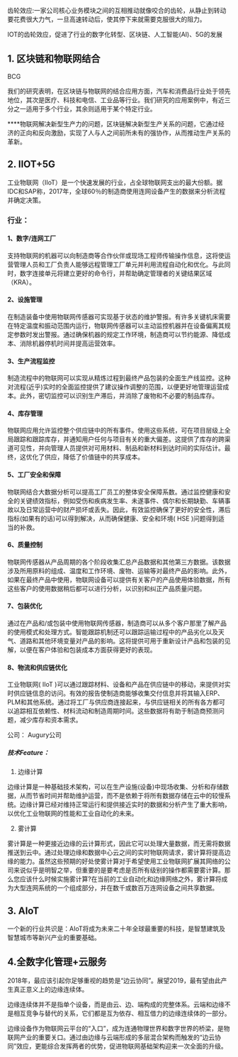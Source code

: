 齿轮效应:一家公司核心业务模块之间的互相推动就像咬合的齿轮，从静止到转动要花费很大力气，一旦高速转动后，使其停下来就需要克服很大的阻力。

IOT的齿轮效应，促进了行业的数字化转型、区块链、人工智能(AI)、5G的发展

## 1. 区块链和物联网结合

BCG

我们的研究表明，在区块链与物联网的结合应用方面，汽车和消费品行业处于领先地位，其次是医疗、科技和电信、工业品等行业。我们研究的应用案例中，有近三分之一适用于多个行业，其余则适用于某个特定行业。



****物联网解决新型生产力的问题，区块链解决新型生产关系的问题，它通过经济的正向和反向激励，实现了人与人之间前所未有的强协作，从而推动生产关系的革新。

## 2. IIOT+5G
工业物联网（IIoT）是一个快速发展的行业，占全球物联网支出的最大份额。据IDC和SAP称，2017年，全球60％的制造商使用连网设备产生的数据来分析流程并确定决策。

### 行业：
#### 1、数字/连网工厂
支持物联网的机器可以向制造商等合作伙伴或现场工程师传输操作信息，这将使运营管理人员和工厂负责人能够远程管理工厂单元并利用流程自动化和优化。与此同时，数字连接单元将建立更好的命令行，并帮助确定管理者的关键结果区域（KRA）。
#### 2、设施管理
在制造装备中使用物联网传感器可实现基于状态的维护警报。有许多关键机床需要在特定温度和振动范围内运行，物联网传感器可以主动监控机器并在设备偏离其规定参数时发出警报。通过确保机器的规定工作环境，制造商可以节约能源、降低成本、消除机器停机时间并提高运营效率。
#### 3、生产流程监控
制造流程中的物联网可以实现从精炼过程到最终产品包装的全面生产线监控。这种对流程(近乎)实时的全面监控提供了建议操作调整的范围，以便更好地管理运营成本。此外，密切监控可以识别生产滞后，并消除了废物和不必要的制品库存。
#### 4、库存管理
物联网应用允许监控整个供应链中的所有事件。使用这些系统，可在项目层级上全局跟踪和跟踪库存，并通知用户任何与项目有关的重大偏差。这提供了库存的跨渠道可见性，并向管理人员提供对可用材料、制品和新材料到达时间的实际估计。最终，这优化了供应，降低了价值链中的共享成本。
#### 5、工厂安全和保障
物联网结合大数据分析可以提高工厂员工的整体安全保障系数。通过监控健康和安全的关键绩效指标，例如受伤和疾病发生率、未遂事件、偶尔和长期缺勤、车辆事故以及日常运营中的财产损坏或丢失。因此，有效监控确保了更好的安全性，滞后指标(如果有的话)可以得到解决，从而确保健康、安全和环境( HSE )问题得到适当的补救。
#### 6、质量控制
物联网传感器从产品周期的各个阶段收集汇总产品数据和其他第三方数据。该数据涉及所用原料的组成、温度和工作环境、废物、运输等对最终产品的影响。此外，如果在最终产品中使用，物联网设备可以提供有关客户的产品使用体验数据，所有这些客户的使用数据稍后都可以进行分析，以识别和纠正产品质量问题。
#### 7、包装优化
通过在产品和/或包装中使用物联网传感器，制造商可以从多个客户那里了解产品的使用模式和处理方式。智能跟踪机制还可以跟踪运输过程中的产品劣化以及天气、道路和其他环境变量对产品的影响。这将提供可用于重新设计产品和包装的见解，以便在客户体验和包装成本方面获得更好的表现。
#### 8、物流和供应链优化
工业物联网( IIoT )可以通过跟踪材料、设备和产品在供应链中的移动，来提供对实时供应链信息的访问。有效的报告使制造商能够收集交付信息并将其输入ERP、PLM和其他系统。通过将工厂与供应商连接起来，与供应链相关的所有各方都可以追踪相互依赖性、材料流动和制造周期时间。这些数据将有助于制造商预测问题，减少库存和资本需求。

公司：
Augury公司

##### 技术Feature：
1. 边缘计算

边缘计算是一种基础技术架构，可以在生产设施(设备)中现场收集、分析和存储数据，从而节省时间并帮助维护运营，而不是依赖于将所有数据存储在云中的较慢系统。边缘计算已经对维持正常运行和提供接近实时的数据和分析产生了重大影响，以优化工业物联网的性能和工业自动化的未来。

2. 雾计算

雾计算是一种更接近边缘的云计算形式，因此它可以处理大量数据，而无需将数据推送到云中。通过处理边缘和数据中心云之间的实时物联网请求，雾计算将提高边缘的能力。虽然这些预期的好处使雾计算对于希望使用工业物联网扩展其网络的公司来说似乎是明智之举，但重要的是要考虑是否所有级别的操作都需要雾计算。那么您应该什么时候实施雾计算?在当前的工业自动化和边缘网络之外，雾计算将成为大型连网系统的一个组成部分，并在数千或数百万连网设备之间共享数据。

## 3. AIoT
一个新的行业共识是：AIoT将成为未来二十年全球最重要的科技，是智慧建筑及智慧城市等新兴产业的重要基础。

## 4.全数字化管理+云服务
2018年，最应该引起你足够重视的趋势是“边云协同”。展望2019，最有望由此产生真正意义上的边缘连续体。

边缘连续体并不是指单个设备，而是由云、边、端构成的完整体系。云端和边缘不是相互竞争与替代的关系，它们都是互为依存、相互借力的边缘连续体的一部分。

边缘设备作为物联网云平台的“入口”，成为连通物理世界和数字世界的桥梁，是物联网产业的重要关口。通过由边缘与云端形成的多层混合架构而触发的“边云协同”效应，更能综合发挥两者的优势，促进物联网基础架构迎来一次全面的升级。



